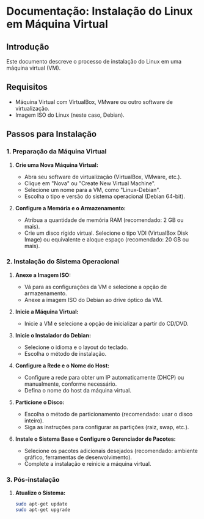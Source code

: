 # Documentação: Instalação do Linux em Máquina Virtual

## Introdução

Este documento descreve o processo de instalação do Linux em uma máquina virtual (VM).

## Requisitos

- Máquina Virtual com VirtualBox, VMware ou outro software de virtualização.
- Imagem ISO do Linux (neste caso, Debian).

## Passos para Instalação

### 1. Preparação da Máquina Virtual

1. **Crie uma Nova Máquina Virtual:**
   - Abra seu software de virtualização (VirtualBox, VMware, etc.).
   - Clique em "Nova" ou "Create New Virtual Machine".
   - Selecione um nome para a VM, como "Linux-Debian".
   - Escolha o tipo e versão do sistema operacional (Debian 64-bit).

2. **Configure a Memória e o Armazenamento:**
   - Atribua a quantidade de memória RAM (recomendado: 2 GB ou mais).
   - Crie um disco rígido virtual. Selecione o tipo VDI (VirtualBox Disk Image) ou equivalente e aloque espaço (recomendado: 20 GB ou mais).

### 2. Instalação do Sistema Operacional

1. **Anexe a Imagem ISO:**
   - Vá para as configurações da VM e selecione a opção de armazenamento.
   - Anexe a imagem ISO do Debian ao drive óptico da VM.

2. **Inicie a Máquina Virtual:**
   - Inicie a VM e selecione a opção de inicializar a partir do CD/DVD.

3. **Inicie o Instalador do Debian:**
   - Selecione o idioma e o layout do teclado.
   - Escolha o método de instalação.

4. **Configure a Rede e o Nome do Host:**
   - Configure a rede para obter um IP automaticamente (DHCP) ou manualmente, conforme necessário.
   - Defina o nome do host da máquina virtual.

5. **Particione o Disco:**
   - Escolha o método de particionamento (recomendado: usar o disco inteiro).
   - Siga as instruções para configurar as partições (raiz, swap, etc.).

6. **Instale o Sistema Base e Configure o Gerenciador de Pacotes:**
   - Selecione os pacotes adicionais desejados (recomendado: ambiente gráfico, ferramentas de desenvolvimento).
   - Complete a instalação e reinicie a máquina virtual.

### 3. Pós-instalação

1. **Atualize o Sistema:**
   ```bash
   sudo apt-get update
   sudo apt-get upgrade
